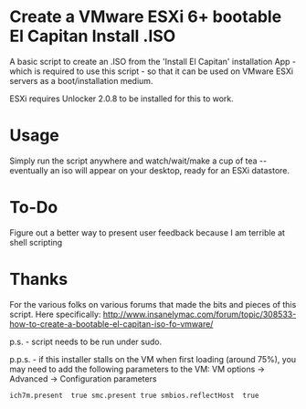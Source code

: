 # Create a VMware ESXi 6+ bootable El Capitan Install .ISO

A basic script to create an .ISO from the 'Install El Capitan' installation App - which is required to use this script - so that it can be used on VMware ESXi servers as a boot/installation medium.

ESXi requires Unlocker 2.0.8 to be installed for this to work.

# Usage

Simply run the script anywhere and watch/wait/make a cup of tea -- eventually an iso will appear on your desktop, ready for an ESXi datastore.

# To-Do

Figure out a better way to present user feedback because I am terrible at shell scripting

# Thanks

For the various folks on various forums that made the bits and pieces of this script. Here specifically: http://www.insanelymac.com/forum/topic/308533-how-to-create-a-bootable-el-capitan-iso-fo-vmware/

p.s. - script needs to be run under sudo.

p.p.s. - if this installer stalls on the VM when first loading (around 75%), you may need to add the following parameters to the VM:
VM options -> Advanced -> Configuration parameters

`ich7m.present	true
smc.present	true
smbios.reflectHost	true`



